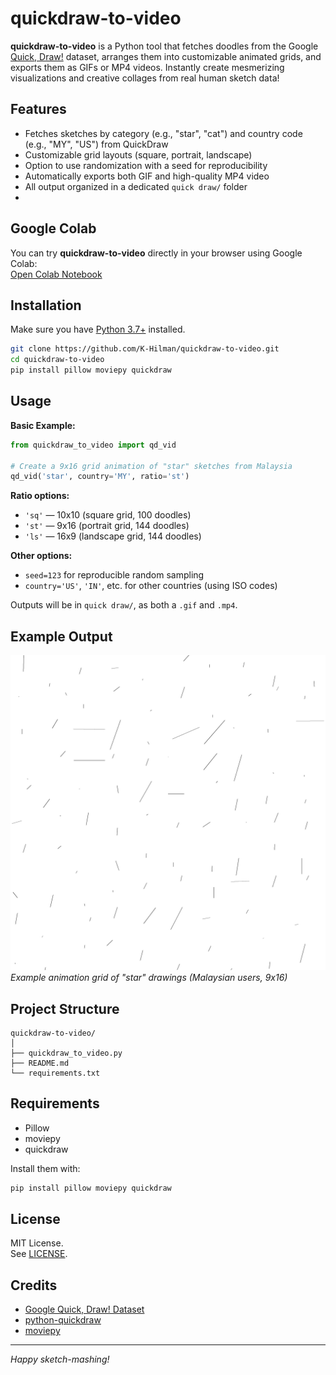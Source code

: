 # quickdraw-to-video

**quickdraw-to-video** is a Python tool that fetches doodles from the Google [Quick, Draw!](https://quickdraw.withgoogle.com/data) dataset, arranges them into customizable animated grids, and exports them as GIFs or MP4 videos. Instantly create mesmerizing visualizations and creative collages from real human sketch data!

## Features

- Fetches sketches by category (e.g., "star", "cat") and country code (e.g., "MY", "US") from QuickDraw
- Customizable grid layouts (square, portrait, landscape)
- Option to use randomization with a seed for reproducibility
- Automatically exports both GIF and high-quality MP4 video
- All output organized in a dedicated `quick draw/` folder
- 
## Google Colab

You can try **quickdraw-to-video** directly in your browser using Google Colab:  
[Open Colab Notebook](https://colab.research.google.com/drive/1t_jmcrHy474gMTkhMWqhN-O9FjoL1sQE?usp=sharing)

## Installation

Make sure you have [Python 3.7+](https://python.org/) installed.

```bash
git clone https://github.com/K-Hilman/quickdraw-to-video.git
cd quickdraw-to-video
pip install pillow moviepy quickdraw
```

## Usage

**Basic Example:**

```python
from quickdraw_to_video import qd_vid

# Create a 9x16 grid animation of "star" sketches from Malaysia
qd_vid('star', country='MY', ratio='st')
```

**Ratio options:**  
- `'sq'` — 10x10 (square grid, 100 doodles)
- `'st'` — 9x16 (portrait grid, 144 doodles)
- `'ls'` — 16x9 (landscape grid, 144 doodles)

**Other options:**  
- `seed=123` for reproducible random sampling
- `country='US'`, `'IN'`, etc. for other countries (using ISO codes)

Outputs will be in `quick draw/`, as both a `.gif` and `.mp4`.

## Example Output

![sample-animation](quick%20draw/star_MY_sq.gif)  
*Example animation grid of "star" drawings (Malaysian users, 9x16)*

## Project Structure

```
quickdraw-to-video/
│
├── quickdraw_to_video.py
├── README.md
└── requirements.txt
```

## Requirements

- Pillow
- moviepy
- quickdraw

Install them with:
```bash
pip install pillow moviepy quickdraw
```

## License

MIT License.  
See [LICENSE](LICENSE).

## Credits

- [Google Quick, Draw! Dataset](https://quickdraw.withgoogle.com/data)
- [python-quickdraw](https://github.com/sorki/python-quickdraw)
- [moviepy](https://zulko.github.io/moviepy/)

---

*Happy sketch-mashing!*